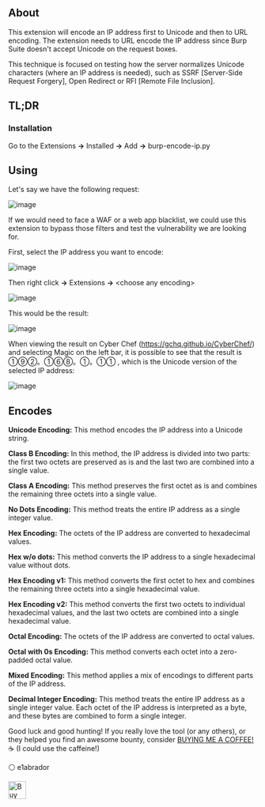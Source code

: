 ## About

This extension will encode an IP address first to Unicode and then to URL encoding. The extension needs to URL encode the IP address since Burp Suite doesn't accept Unicode on the request boxes.

This technique is focused on testing how the server normalizes Unicode characters (where an IP address is needed), such as SSRF [Server-Side Request Forgery], Open Redirect or RFI [Remote File Inclusion].

## TL;DR

### Installation

Go to the Extensions <b>-></b> Installed <b>-></b> Add <b>-></b> burp-encode-ip.py

## Using

Let's say we have the following request:

![image](https://github.com/e1abrador/Burp-Unicode-IP/assets/74373745/8a3a958b-0e3e-4eee-8bcb-05db0ffcea78)

If we would need to face a WAF or a web app blacklist, we could use this extension to bypass those filters and test the vulnerability we are looking for.

First, select the IP address you want to encode:

![image](https://github.com/e1abrador/Burp-Unicode-IP/assets/74373745/caa4da8c-89a1-4d39-a0e8-db1c5ee91651)

Then right click <b>-></b> Extensions <b>-></b> \<choose any encoding\>

![image](https://github.com/e1abrador/Burp-Encode-IP/assets/74373745/04b052e1-15b9-4876-9830-0ccc45eaa457)

This would be the result:

![image](https://github.com/e1abrador/Burp-Unicode-IP/assets/74373745/e846a157-70f8-4e6a-a909-74ea60ccccd5)

When viewing the result on Cyber Chef (https://gchq.github.io/CyberChef/) and selecting Magic on the left bar, it is possible to see that the result is ①⑨②。①⑥⑧。①。①①	, which is the Unicode version of the selected IP address:

![image](https://github.com/e1abrador/Burp-Unicode-IP/assets/74373745/be513038-ca00-41cb-aa8c-1a150eee0d85)

## Encodes

<b>Unicode Encoding:</b> This method encodes the IP address into a Unicode string.

<b>Class B Encoding:</b> In this method, the IP address is divided into two parts: the first two octets are preserved as is and the last two are combined into a single value.

<b>Class A Encoding:</b> This method preserves the first octet as is and combines the remaining three octets into a single value.

<b>No Dots Encoding:</b> This method treats the entire IP address as a single integer value.

<b>Hex Encoding:</b> The octets of the IP address are converted to hexadecimal values.

<b>Hex w/o dots:</b> This method converts the IP address to a single hexadecimal value without dots.

<b>Hex Encoding v1:</b> This method converts the first octet to hex and combines the remaining three octets into a single hexadecimal value.

<b>Hex Encoding v2:</b> This method converts the first two octets to individual hexadecimal values, and the last two octets are combined into a single hexadecimal value.

<b>Octal Encoding:</b> The octets of the IP address are converted to octal values.

<b>Octal with 0s Encoding:</b> This method converts each octet into a zero-padded octal value.

<b>Mixed Encoding:</b> This method applies a mix of encodings to different parts of the IP address.

<b>Decimal Integer Encoding:</b> This method treats the entire IP address as a single integer value. Each octet of the IP address is interpreted as a byte, and these bytes are combined to form a single integer.

Good luck and good hunting!
If you really love the tool (or any others), or they helped you find an awesome bounty, consider [BUYING ME A COFFEE!](https://www.buymeacoffee.com/e1abrador) ☕ (I could use the caffeine!)

⚪ e1abrador

<a href='https://www.buymeacoffee.com/e1abrador' target='_blank'><img height='36' style='border:0px;height:36px;' src='https://storage.ko-fi.com/cdn/kofi2.png?v=3' border='0' alt='Buy Me a Coffee at ko-fi.com' /></a>
